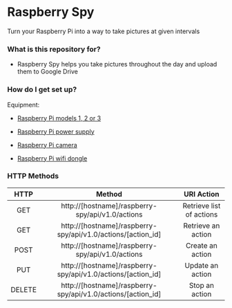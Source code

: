 # Raspberry Spy #

Turn your Raspberry Pi into a way to take pictures at given intervals

### What is this repository for? ###

* Raspberry Spy helps you take pictures throughout the day and upload them to Google Drive

### How do I get set up? ###
Equipment:

* [Raspberry Pi models 1, 2 or 3](https://www.raspberrypi.org/products/)

* [Raspberry Pi power supply](https://www.raspberrypi.org/products/universal-power-supply/)

* [Raspberry Pi camera](https://www.raspberrypi.org/products/camera-module/)

* [Raspberry Pi wifi dongle](http://www.amazon.com/Edimax-EW-7811Un-150Mbps-Raspberry-Supports/dp/B003MTTJOY/ref=sr_1_1?s=electronics&ie=UTF8&qid=1458780799&sr=1-1&keywords=raspberry+pi+wireless)


### HTTP Methods ###

|HTTP   |Method                                                      |URI Action              |
|:-----:|:----------------------------------------------------------:|:----------------------:|
|GET    |http://[hostname]/raspberry-spy/api/v1.0/actions            |Retrieve list of actions|
|GET    |http://[hostname]/raspberry-spy/api/v1.0/actions/[action_id]|Retrieve an action      |
|POST   |http://[hostname]/raspberry-spy/api/v1.0/actions            |Create an action        |
|PUT    |http://[hostname]/raspberry-spy/api/v1.0/actions/[action_id]|Update an action        |
|DELETE |http://[hostname]/raspberry-spy/api/v1.0/actions/[action_id]|Stop an action          |

